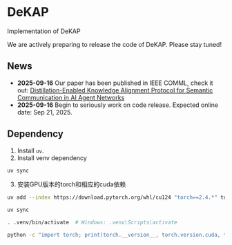# DeKAP
Implementation of DeKAP

We are actively preparing to release the code of DeKAP. Please stay tuned!

## News
- **2025-09-16** Our paper has been published in IEEE COMML, check it out: [Distillation-Enabled Knowledge Alignment Protocol for Semantic Communication in AI Agent Networks](https://ieeexplore.ieee.org/document/11134386)
- **2025-09-16** Begin to seriously work on code release. Expected online date: Sep 21, 2025.

## Dependency
1. Install `uv`.
2. Install venv dependency
```bash
uv sync
```
3. 安装GPU版本的torch和相应的cuda依赖
```bash
uv add --index https://download.pytorch.org/whl/cu124 "torch==2.4.*" torchvision torchaudio

uv sync

. .venv/bin/activate  # Windows: .venv\Scripts\activate

python -c "import torch; print(torch.__version__, torch.version.cuda, torch.cuda.is_available())" # 应当输出： 2.4.1+cu124 12.4 True
```